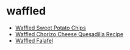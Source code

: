# waffled

 * [Waffled Sweet Potato Chips](../../index/w/waffled-sweet-potato-chips-11326.json)
 * [Waffled Chorizo Cheese Quesadilla Recipe](../../index/w/waffled-chorizo-cheese-quesadilla-recipe.json)
 * [Waffled Falafel](../../index/w/waffled-falafel.json)

